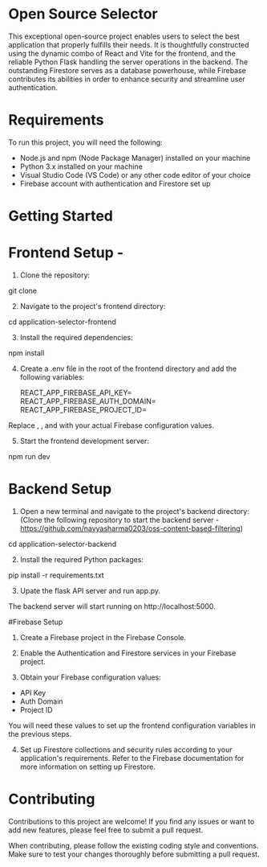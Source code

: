 # Open Source Selector

This exceptional open-source project enables users to select the best application that properly fulfills their needs. It is thoughtfully constructed using the dynamic combo of React and Vite for the frontend, and the reliable Python Flask handling the server operations in the backend. The outstanding Firestore serves as a database powerhouse, while Firebase contributes its abilities in order to enhance security and streamline user authentication.

# Requirements

To run this project, you will need the following:

* Node.js and npm (Node Package Manager) installed on your machine
* Python 3.x installed on your machine
* Visual Studio Code (VS Code) or any other code editor of your choice
* Firebase account with authentication and Firestore set up

# Getting Started

# Frontend Setup -

1. Clone the repository:
 
 git clone <repository-url>

2. Navigate to the project's frontend directory:

cd application-selector-frontend

3. Install the required dependencies:

npm install

4. Create a .env file in the root of the frontend directory and add the following variables:

    REACT_APP_FIREBASE_API_KEY=<your-firebase-api-key>
    REACT_APP_FIREBASE_AUTH_DOMAIN=<your-firebase-auth-domain>
    REACT_APP_FIREBASE_PROJECT_ID=<your-firebase-project-id>

Replace <your-firebase-api-key>, <your-firebase-auth-domain>, and <your-firebase-project-id> with your actual Firebase configuration values.

5. Start the frontend development server:
 
 npm run dev


# Backend Setup

1. Open a new terminal and navigate to the project's backend directory:
(Clone the following repository to start the backend server - https://github.com/navyasharma0203/oss-content-based-filtering)

cd application-selector-backend


2. Install the required Python packages:

pip install -r requirements.txt


3. Upate the flask API server and run app.py.

The backend server will start running on http://localhost:5000.

#Firebase Setup

1. Create a Firebase project in the Firebase Console.

2. Enable the Authentication and Firestore services in your Firebase project.

3. Obtain your Firebase configuration values:

* API Key
* Auth Domain
* Project ID

You will need these values to set up the frontend configuration variables in the previous steps.

4. Set up Firestore collections and security rules according to your application's requirements. Refer to the Firebase documentation for more information on setting up Firestore.

# Contributing

Contributions to this project are welcome! If you find any issues or want to add new features, please feel free to submit a pull request.

When contributing, please follow the existing coding style and conventions. Make sure to test your changes thoroughly before submitting a pull request.




